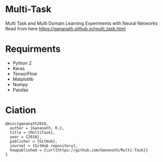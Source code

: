 # Multi-Task
Multi Task and Multi Domain Learning Experiments with Neural Networks
Read from here https://gananath.github.io/multi_task.html

# Requirments
- Python 2
- Keras
- TensorFlow
- Matplotlib
- Numpy
- Pandas

# Ciation
```
@misc{gananath2018,
  author = {Gananath, R.},
  title = {MultiTask},
  year = {2018},
  publisher = {GitHub},
  journal = {GitHub repository},
  howpublished = {\url{https://github.com/Gananath/Multi-Task}}
}
```
